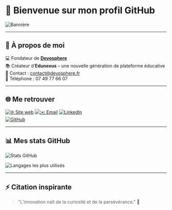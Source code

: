 # 👋 Bienvenue sur mon profil GitHub

![Bannière](https://www.devosphere.fr/banner.png) <!-- Mets ici l’URL de ta vraie bannière -->

---

## 🚀 À propos de moi
💻 Fondateur de **[Devosphere](https://www.devosphere.fr)**  
📚 Créateur d’**Edunexus** – une nouvelle génération de plateforme éducative  
📧 Contact : [contact@devosphere.fr](mailto:contact@devosphere.fr)  
📱 Téléphone : 07 49 77 66 07  

---

## 🌐 Me retrouver
[![🌐 Site web](https://img.shields.io/badge/🌐-Devosphere-blue?style=for-the-badge)](https://www.devosphere.fr)
[![✉️ Email](https://img.shields.io/badge/✉️-contact@devosphere.fr-red?style=for-the-badge)](mailto:contact@devosphere.fr)
[![LinkedIn](https://img.shields.io/badge/-LinkedIn-0A66C2?style=for-the-badge&logo=linkedin)](https://linkedin.com/in/tonprofil)  
[![GitHub](https://img.shields.io/badge/-GitHub-181717?style=for-the-badge&logo=github)](https://github.com/linconnudu54)

---

## 📊 Mes stats GitHub
![Stats GitHub](https://github-readme-stats.vercel.app/api?username=linconnudu54&count_private=true&show_icons=true&theme=dark&hide_border=true)

![Langages les plus utilisés](https://github-readme-stats.vercel.app/api/top-langs/?username=linconnudu54&layout=compact&theme=dark&hide_border=true)

---

## ⚡ Citation inspirante
> "L’innovation naît de la curiosité et de la persévérance." 🚀
